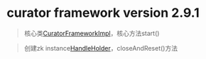 # curator framework version 2.9.1
> 核心类[CuratorFrameworkImpl](framework/imps/CuratorFrameworkImpl.java)，核心方法start()

> 创建zk instance[HandleHolder](HandleHolder.java)，closeAndReset()方法
